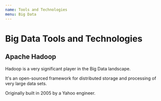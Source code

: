 ```yaml
---
name: Tools and Technologies
menu: Big Data
---
```


# Big Data Tools and Technologies

## Apache Hadoop

Hadoop is a very significant player in the Big Data landscape.

It's an open-sourced framework for distributed storage and processing of very large data sets.

Originally built in 2005 by a Yahoo engineer.
